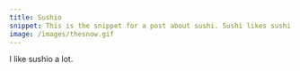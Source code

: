 ```yaml
---
title: Sushio
snippet: This is the snippet for a post about sushi. Sushi likes sushi. Bl;ah bnlah.
image: /images/thesnow.gif
---
```

I like sushio a lot.
